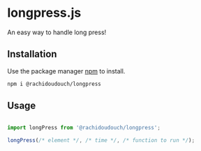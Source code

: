 # longpress.js

An easy way to handle long press!
## Installation

Use the package manager [npm](https://www.npmjs.com/package/@rachidoudouch/longpress) to install.

```bash
npm i @rachidoudouch/longpress
```

## Usage

```JavaScript

import longPress from '@rachidoudouch/longpress';

longPress(/* element */, /* time */, /* function to run */);

````
